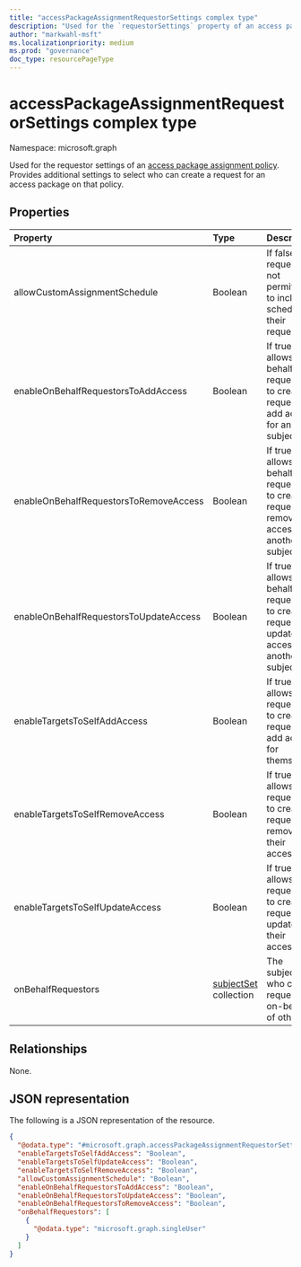 ```yaml
---
title: "accessPackageAssignmentRequestorSettings complex type"
description: "Used for the `requestorSettings` property of an access package assignment policy. Provides additional settings to select who can create a request."
author: "markwahl-msft"
ms.localizationpriority: medium
ms.prod: "governance"
doc_type: resourcePageType
---
```

# accessPackageAssignmentRequestorSettings complex type

Namespace: microsoft.graph

Used for the requestor settings of an [access package assignment policy](accesspackageassignmentpolicy.md). Provides additional settings to select who can create a request for an access package on that policy.

## Properties
|Property|Type|Description|
|:---|:---|:---|
|allowCustomAssignmentSchedule|Boolean|If false, the requestor is not permitted to include a schedule in their request.|
|enableOnBehalfRequestorsToAddAccess|Boolean|If true, allows on-behalf-of requestors to create a request to add access for another subject.|
|enableOnBehalfRequestorsToRemoveAccess|Boolean|If true, allows on-behalf-of requestors to create a request to remove access for another subject.|
|enableOnBehalfRequestorsToUpdateAccess|Boolean|If true, allows on-behalf-of requestors to create a request to update access for another subject.|
|enableTargetsToSelfAddAccess|Boolean|If true, allows requestors to create a request to add access for themselves.|
|enableTargetsToSelfRemoveAccess|Boolean|If true, allows requestors to create a request to remove their access.|
|enableTargetsToSelfUpdateAccess|Boolean|If true, allows requestors to create a request to update their access.|
|onBehalfRequestors|[subjectSet](../resources/subjectset.md) collection|The subjects who can request on-behalf-of others.|

## Relationships
None.
## JSON representation
The following is a JSON representation of the resource.
<!-- {
  "blockType": "resource",
  "@odata.type": "microsoft.graph.accessPackageAssignmentRequestorSettings"
}
-->
``` json
{
  "@odata.type": "#microsoft.graph.accessPackageAssignmentRequestorSettings",
  "enableTargetsToSelfAddAccess": "Boolean",
  "enableTargetsToSelfUpdateAccess": "Boolean",
  "enableTargetsToSelfRemoveAccess": "Boolean",
  "allowCustomAssignmentSchedule": "Boolean",
  "enableOnBehalfRequestorsToAddAccess": "Boolean",
  "enableOnBehalfRequestorsToUpdateAccess": "Boolean",
  "enableOnBehalfRequestorsToRemoveAccess": "Boolean",
  "onBehalfRequestors": [
    {
      "@odata.type": "microsoft.graph.singleUser"
    }
  ]
}
```



